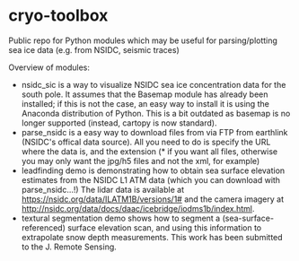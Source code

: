 # cryo-toolbox
Public repo for Python modules which may be useful for parsing/plotting sea ice data (e.g. from NSIDC, seismic traces)

Overview of modules:
- nsidc_sic is a way to visualize NSIDC sea ice concentration data for the south pole.
It assumes that the Basemap module has already been installed; if this is not the case, an easy way to install it is using the Anaconda distribution of Python. This is a bit outdated as basemap is no longer supported (instead, cartopy is now standard).
- parse_nsidc is a easy way to download files from via FTP from earthlink (NSIDC's offical data source). All you need to do is specify the URL where the data is, and the extension (* if you want all files, otherwise you may only want the jpg/h5 files and not the xml, for example)
- leadfinding demo is demonstrating how to obtain sea surface elevation estimates from the NSIDC L1 ATM data (which you can download with parse_nsidc...!)  The lidar data is available at https://nsidc.org/data/ILATM1B/versions/1# and the camera imagery at http://nsidc.org/data/docs/daac/icebridge/iodms1b/index.html.
- textural segmentation demo shows how to segment a (sea-surface-referenced) surface elevation scan, and using this information to extrapolate snow depth measurements. This work has been submitted to the J. Remote Sensing.
